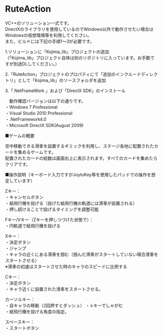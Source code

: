 # RuteAction
VC++のソリューション一式です。  
DirectXのライブラリを使用しているのでWindows以外で動作させたい場合はWindowsの仮想環境等を利用してください。  
また、ビルドには下記の手順1～3が必要です。

1.ソリューションに「Kojima_lib」プロジェクトの追加  
  （「Kojima_lib」プロジェクト自体は別のリポジトリに入っています。お手数ですが別途DLしてください。） 
  
2.「RuteAction」プロジェクトのプロパティにて「追加のインクルードディレクトリ」として「Kojima_lib」のソースフォルダを追加

3.「.NetFrameWork 」および「DirectX SDK」のインストール

  　動作確認バージョンは以下の通りです。  
    ・Windows 7 Professional  
    ・Visual Studio 2010 Professional  
    ・.NetFramework4.0  
    ・Microsoft DirectX SDK(August 2009)  

■ゲームの概要

空中移動できる滑車を設置するギミックを利用し、ステージ各地に配置されたカードを集めるゲームです。  
配置されたカードの総数は画面右上に表示されます。すべてのカードを集めたらクリアです。

■操作説明（キーボード入力ですがJoytoKey等を使用したパッドでの操作を想定しています）  

Zキー：  
・キャンセルボタン  
・紙飛行機を投げる（投げた紙飛行機の軌道には滑車が設置される）  
・押し続けることで投げるタイミングを調整可能
  
Fキー/Vキー（Zキーを押しつづけた状態で）：  
・円軌道で紙飛行機を投げる  

Xキー：  
・決定ボタン  
・ジャンプ  
・キャラの近くにある滑車を掴む（掴んだ滑車がスタートしていない場合滑車をスタートさせる）  
※滑車の初速はスタートさせた時のキャラのスピードに比例する

Cキー：  
・決定ボタン  
・キャラ近くに設置された滑車をスタートさせる。

カーソルキー：  
・自キャラの移動（2回押すとダッシュ）
・↓キーでしゃがむ  
・紙飛行機を投げる角度の指定。
              
スペースキー：  
・スタートボタン
